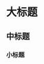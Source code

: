 大标题  
===================================  
    
  
    
中标题  
-----------------------------------  
   
    
### 小标题  
   
